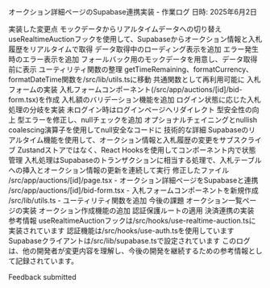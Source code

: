 オークション詳細ページのSupabase連携実装 - 作業ログ
日時: 2025年6月2日

実装した変更点
モックデータからリアルタイムデータへの切り替え
useRealtimeAuctionフックを使用して、Supabaseからオークション情報と入札履歴をリアルタイムで取得
データ取得中のローディング表示を追加
エラー発生時のエラー表示を追加
フォールバック用のモックデータを用意し、データ取得前に表示
ユーティリティ関数の整理
getTimeRemaining、formatCurrency、formatDateTime関数を/src/lib/utils.tsに移動
共通関数として再利用可能に
入札フォームの実装
入札フォームコンポーネント(/src/app/auctions/[id]/bid-form.tsx)を作成
入札額のバリデーション機能を追加
ログイン状態に応じた入札処理の分岐を実装
未ログイン時はログインページへリダイレクト
型安全性の向上
型エラーを修正し、nullチェックを追加
オプショナルチェイニングとnullish coalescing演算子を使用してnull安全なコードに
技術的な詳細
Supabaseのリアルタイム機能を使用して、オークション情報と入札履歴の変更をサブスクライブ
Zustandストアではなく、React Hooksを使用してコンポーネント内で状態管理
入札処理はSupabaseのトランザクションに相当する処理で、入札テーブルへの挿入とオークション情報の更新を連続して実行
修正したファイル
/src/app/auctions/[id]/page.tsx - オークション詳細ページをSupabaseと連携
/src/app/auctions/[id]/bid-form.tsx - 入札フォームコンポーネントを新規作成
/src/lib/utils.ts - ユーティリティ関数を追加
今後の課題
オークション一覧ページの実装
オークション作成機能の追加
認証保護ルートの適用
決済連携の実装
参考情報
useRealtimeAuctionフックは/src/hooks/use-realtime-auction.tsに実装されています
認証機能は/src/hooks/use-auth.tsを使用しています
Supabaseクライアントは/src/lib/supabase.tsで設定されています
このログは、他の開発者が変更内容を理解し、今後の開発を継続するための参考情報として記録されています。

Feedback submitted